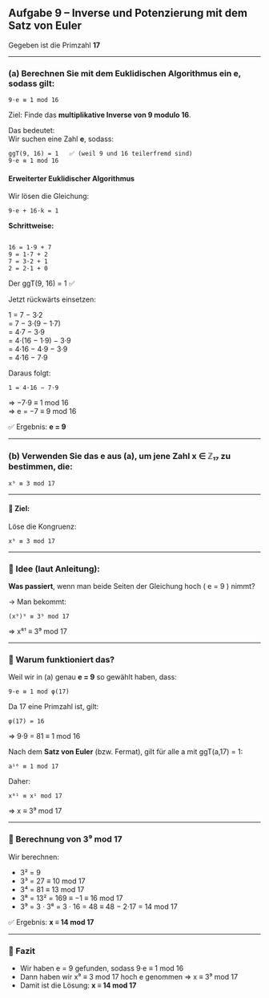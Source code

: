 ## Aufgabe 9 – Inverse und Potenzierung mit dem Satz von Euler

Gegeben ist die Primzahl **17**

---

### (a) Berechnen Sie mit dem Euklidischen Algorithmus ein e, sodass gilt:

    9·e ≡ 1 mod 16

Ziel: Finde das **multiplikative Inverse von 9 modulo 16**.

Das bedeutet:  
Wir suchen eine Zahl **e**, sodass:

    ggT(9, 16) = 1   ✅ (weil 9 und 16 teilerfremd sind)  
    9·e ≡ 1 mod 16

#### Erweiterter Euklidischer Algorithmus

Wir lösen die Gleichung:

    9·e + 16·k = 1

**Schrittweise:**

```

16 = 1·9 + 7
9 = 1·7 + 2
7 = 3·2 + 1
2 = 2·1 + 0

```

Der ggT(9, 16) = 1 ✅

Jetzt rückwärts einsetzen:

1 = 7 − 3·2  
  = 7 − 3·(9 − 1·7)  
  = 4·7 − 3·9  
  = 4·(16 − 1·9) − 3·9  
  = 4·16 − 4·9 − 3·9  
  = 4·16 − 7·9

Daraus folgt:

    1 = 4·16 − 7·9  
⇒  −7·9 ≡ 1 mod 16  
⇒  e = −7 ≡ 9 mod 16

✅ Ergebnis: **e = 9**

---

### (b) Verwenden Sie das e aus (a), um jene Zahl x ∈ ℤ₁₇ zu bestimmen, die:

    x⁹ ≡ 3 mod 17

---

#### 🎯 Ziel:

Löse die Kongruenz:

    x⁹ ≡ 3 mod 17

---

### 📌 Idee (laut Anleitung):

**Was passiert**, wenn man beide Seiten der Gleichung hoch \( e = 9 \) nimmt?

→ Man bekommt:

    (x⁹)⁹ ≡ 3⁹ mod 17  
⇒  x⁸¹ ≡ 3⁹ mod 17

---

### 🧠 Warum funktioniert das?

Weil wir in (a) genau **e = 9** so gewählt haben, dass:

    9·e ≡ 1 mod φ(17)

Da 17 eine Primzahl ist, gilt:

    φ(17) = 16  
⇒  9·9 = 81 ≡ 1 mod 16

Nach dem **Satz von Euler** (bzw. Fermat), gilt für alle a mit ggT(a,17) = 1:

    a¹⁶ ≡ 1 mod 17

Daher:

    x⁸¹ ≡ x¹ mod 17  
⇒  x ≡ 3⁹ mod 17

---

### 🔢 Berechnung von 3⁹ mod 17

Wir berechnen:

- 3² = 9  
- 3³ = 27 ≡ 10 mod 17  
- 3⁴ = 81 ≡ 13 mod 17  
- 3⁸ = 13² = 169 ≡ −1 ≡ 16 mod 17  
- 3⁹ = 3 · 3⁸ = 3 · 16 = 48 ≡ 48 − 2·17 = 14 mod 17

✅ Ergebnis: **x ≡ 14 mod 17**

---

### 🧾 Fazit

- Wir haben e = 9 gefunden, sodass 9·e ≡ 1 mod 16
- Dann haben wir x⁹ ≡ 3 mod 17 hoch e genommen ⇒ x ≡ 3⁹ mod 17
- Damit ist die Lösung: **x ≡ 14 mod 17**
```

